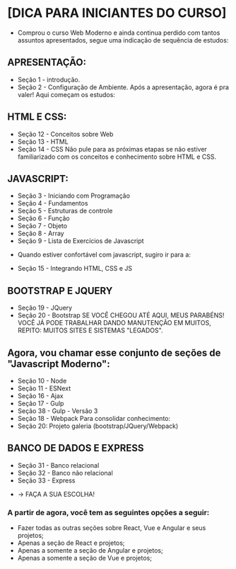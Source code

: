 # [DICA PARA INICIANTES DO CURSO]

  - Comprou o curso Web Moderno e ainda continua perdido com tantos assuntos apresentados, segue uma indicação de sequência de estudos:

## APRESENTAÇÃO:

  * Seção 1 - introdução.
  * Seção 2 - Configuração de Ambiente.
  Após a apresentação, agora é pra valer! Aqui começam os estudos:

## HTML E CSS:

  * Seção 12 - Conceitos sobre Web
  * Seção 13 - HTML
  * Seção 14 - CSS
  Não pule para as próximas etapas se não estiver familiarizado com os conceitos e conhecimento sobre HTML e CSS.

## JAVASCRIPT:

  * Seção 3 - Iniciando com Programação
  * Seção 4 - Fundamentos
  * Seção 5 - Estruturas de controle
  * Seção 6 - Função
  * Seção 7 - Objeto
  * Seção 8 - Array
  * Seção 9 - Lista de Exercícios de Javascript
  
  - Quando estiver confortável com javascript, sugiro ir para a:
  * Seção 15 - Integrando HTML, CSS e JS

## BOOTSTRAP E JQUERY

  * Seção 19 - JQuery
  * Seção 20 - Bootstrap
  SE VOCÊ CHEGOU ATÉ AQUI, MEUS PARABÉNS! VOCÊ JÁ PODE TRABALHAR DANDO MANUTENÇÃO EM MUITOS, REPITO: MUITOS SITES E SISTEMAS "LEGADOS".

## Agora, vou chamar esse conjunto de seções de "Javascript Moderno":

  * Seção 10 - Node
  * Seção 11 - ESNext
  * Seção 16 - Ajax
  * Seção 17 - Gulp
  * Seção 38 - Gulp - Versão 3
  * Seção 18 - Webpack
  Para consolidar conhecimento:
  * Seção 20: Projeto galeria (bootstrap/JQuery/Webpack)

## BANCO DE DADOS E EXPRESS

  * Seção 31 - Banco relacional
  * Seção 32 - Banco não relacional
  * Seção 33 - Express

 - -> FAÇA A SUA ESCOLHA!

### A partir de agora, você tem as seguintes opções a seguir:

  - Fazer todas as outras seções sobre React, Vue e Angular e seus projetos;
  - Apenas a seção de React e projetos;
  - Apenas a somente a seção de Angular e projetos;
  - Apenas a somente a seção de Vue e projetos;